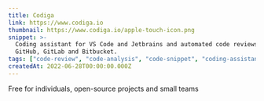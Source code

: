 ```yaml
---
title: Codiga
link: https://www.codiga.io
thumbnail: https://www.codiga.io/apple-touch-icon.png
snippet: >-
  Coding assistant for VS Code and Jetbrains and automated code reviews for
  GitHub, GitLab and Bitbucket.
tags: ["code-review", "code-analysis", "code-snippet", "coding-assistant"]
createdAt: 2022-06-28T00:00:00.000Z
---
```

Free for individuals, open-source projects and small teams